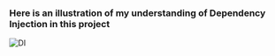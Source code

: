 ### Here is an illustration of my understanding of Dependency Injection in this project







![DI](https://github.com/talhahasanzia/mvp-samples/blob/72236874452ea2da03ed3b4e7419f4db882a7638/1-%20Dagger2/app/src/main/res/drawable/di.png)

